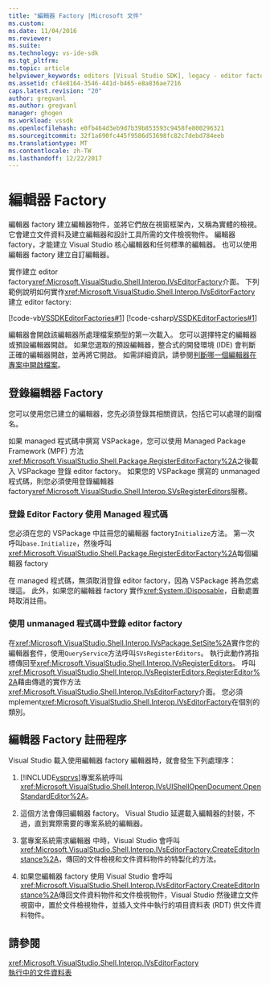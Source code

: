 ```yaml
---
title: "編輯器 Factory |Microsoft 文件"
ms.custom: 
ms.date: 11/04/2016
ms.reviewer: 
ms.suite: 
ms.technology: vs-ide-sdk
ms.tgt_pltfrm: 
ms.topic: article
helpviewer_keywords: editors [Visual Studio SDK], legacy - editor factories
ms.assetid: cf4e8164-3546-441d-b465-e8a836ae7216
caps.latest.revision: "20"
author: gregvanl
ms.author: gregvanl
manager: ghogen
ms.workload: vssdk
ms.openlocfilehash: e0fb464d3eb9d7b39b853593c9458fe800296321
ms.sourcegitcommit: 32f1a690fc445f9586d53698fc82c7debd784eeb
ms.translationtype: MT
ms.contentlocale: zh-TW
ms.lasthandoff: 12/22/2017
---
```

# <a name="editor-factories"></a>編輯器 Factory
編輯器 factory 建立編輯器物件，並將它們放在視窗框架內，又稱為實體的檢視。 它會建立文件資料及建立編輯器和設計工具所需的文件檢視物件。 編輯器 factory，才能建立 Visual Studio 核心編輯器和任何標準的編輯器。 也可以使用編輯器 factory 建立自訂編輯器。  
  
 實作建立 editor factory<xref:Microsoft.VisualStudio.Shell.Interop.IVsEditorFactory>介面。 下列範例說明如何實作<xref:Microsoft.VisualStudio.Shell.Interop.IVsEditorFactory>建立 editor factory:  
  
 [!code-vb[VSSDKEditorFactories#1](../extensibility/codesnippet/VisualBasic/editor-factories_1.vb)]
 [!code-csharp[VSSDKEditorFactories#1](../extensibility/codesnippet/CSharp/editor-factories_1.cs)]  
  
 編輯器會開啟該編輯器所處理檔案類型的第一次載入。 您可以選擇特定的編輯器或預設編輯器開啟。 如果您選取的預設編輯器，整合式的開發環境 (IDE) 會判斷正確的編輯器開啟，並再將它開啟。 如需詳細資訊，請參閱[判斷哪一個編輯器在專案中開啟檔案](../extensibility/internals/determining-which-editor-opens-a-file-in-a-project.md)。  
  
## <a name="registering-editor-factories"></a>登錄編輯器 Factory  
 您可以使用您已建立的編輯器，您先必須登錄其相關資訊，包括它可以處理的副檔名。  
  
 如果 managed 程式碼中撰寫 VSPackage，您可以使用 Managed Package Framework (MPF) 方法<xref:Microsoft.VisualStudio.Shell.Package.RegisterEditorFactory%2A>之後載入 VSPackage 登錄 editor factory。 如果您的 VSPackage 撰寫的 unmanaged 程式碼，則您必須使用登錄編輯器 factory<xref:Microsoft.VisualStudio.Shell.Interop.SVsRegisterEditors>服務。  
  
### <a name="registering-an-editor-factory-by-using-managed-code"></a>登錄 Editor Factory 使用 Managed 程式碼  
 您必須在您的 VSPackage 中註冊您的編輯器 factory`Initialize`方法。 第一次呼叫`base.Initialize`，然後呼叫<xref:Microsoft.VisualStudio.Shell.Package.RegisterEditorFactory%2A>每個編輯器 factory  
  
 在 managed 程式碼，無須取消登錄 editor factory，因為 VSPackage 將為您處理這。 此外，如果您的編輯器 factory 實作<xref:System.IDisposable>，自動處置時取消註冊。  
  
### <a name="registering-an-editor-factory-by-using-unmanaged-code"></a>使用 unmanaged 程式碼中登錄 editor factory  
 在<xref:Microsoft.VisualStudio.Shell.Interop.IVsPackage.SetSite%2A>實作您的編輯器套件，使用`QueryService`方法呼叫`SVsRegisterEditors`。 執行此動作將指標傳回至<xref:Microsoft.VisualStudio.Shell.Interop.IVsRegisterEditors>。 呼叫<xref:Microsoft.VisualStudio.Shell.Interop.IVsRegisterEditors.RegisterEditor%2A>藉由傳遞的實作方法<xref:Microsoft.VisualStudio.Shell.Interop.IVsEditorFactory>介面。 您必須 mplement<xref:Microsoft.VisualStudio.Shell.Interop.IVsEditorFactory>在個別的類別。  
  
## <a name="the-editor-factory-registration-process"></a>編輯器 Factory 註冊程序  
 Visual Studio 載入使用編輯器 factory 編輯器時，就會發生下列處理序：  
  
1.  [!INCLUDE[vsprvs](../code-quality/includes/vsprvs_md.md)]專案系統呼叫<xref:Microsoft.VisualStudio.Shell.Interop.IVsUIShellOpenDocument.OpenStandardEditor%2A>。  
  
2.  這個方法會傳回編輯器 factory。 Visual Studio 延遲載入編輯器的封裝，不過，直到實際需要的專案系統的編輯器。  
  
3.  當專案系統需求編輯器 中時，Visual Studio 會呼叫<xref:Microsoft.VisualStudio.Shell.Interop.IVsEditorFactory.CreateEditorInstance%2A>，傳回的文件檢視和文件資料物件的特製化的方法。  
  
4.  如果您編輯器 factory 使用 Visual Studio 會呼叫<xref:Microsoft.VisualStudio.Shell.Interop.IVsEditorFactory.CreateEditorInstance%2A>傳回文件資料物件和文件檢視物件，Visual Studio 然後建立文件視窗中，置於文件檢視物件，並插入文件中執行的項目資料表 (RDT) 供文件資料物件。  
  
## <a name="see-also"></a>請參閱  
 <xref:Microsoft.VisualStudio.Shell.Interop.IVsEditorFactory>   
 [執行中的文件資料表](../extensibility/internals/running-document-table.md)